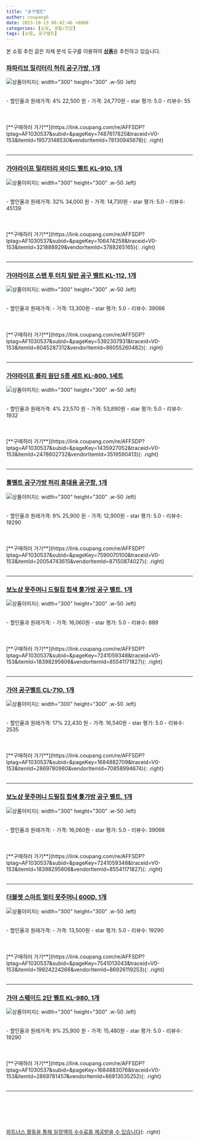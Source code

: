 ```yaml
---
title: "공구벨트"
author: coupang6
date: 2023-10-13 06:42:46 +0800
categories: [쇼핑, 생활/건강]
tags: [쇼핑, 공구벨트]
---
```


본 쇼핑 추천 글은 자체 분석 도구를 이용하여 [**상품**](https://link.coupang.com/a/bao1ui)을 추천하고 있습니다.

### [파파리브 밀리터리 허리 공구가방, 1개](https://link.coupang.com/re/AFFSDP?lptag=AF1030537&subid=&pageKey=7487617825&traceid=V0-153&itemId=19573148530&vendorItemId=78130945678)

![상품이미지](https://thumbnail9.coupangcdn.com/thumbnails/remote/230x230ex/image/retail/images/3140760267801756-13fe4bce-b30c-4729-9963-0f80e85486fc.png){: width="300" height="300" .w-50 .left}


<br>
- 할인율과 원래가격: 4%  22,500   원
- 가격: 24,770원
- star 평가: 5.0
- 리뷰수: 55
<br>
<br>
<br>
<br>
[**구매하러 가기**](https://link.coupang.com/re/AFFSDP?lptag=AF1030537&subid=&pageKey=7487617825&traceid=V0-153&itemId=19573148530&vendorItemId=78130945678){: .right}
<br>
<br>

---

### [가야라이프 밀리터리 와이드 벨트 KL-910, 1개](https://link.coupang.com/re/AFFSDP?lptag=AF1030537&subid=&pageKey=106474258&traceid=V0-153&itemId=321888929&vendorItemId=3788265165)

![상품이미지](https://thumbnail7.coupangcdn.com/thumbnails/remote/230x230ex/image/retail/images/2018/07/02/15/0/e50ea8cf-97da-4db9-8a28-c263240e8cc5.jpg){: width="300" height="300" .w-50 .left}


<br>
- 할인율과 원래가격: 32%  34,000   원
- 가격: 14,730원
- star 평가: 5.0
- 리뷰수: 45139
<br>
<br>
<br>
<br>
[**구매하러 가기**](https://link.coupang.com/re/AFFSDP?lptag=AF1030537&subid=&pageKey=106474258&traceid=V0-153&itemId=321888929&vendorItemId=3788265165){: .right}
<br>
<br>

---

### [가야라이프 스텐 투 터치 일반 공구 벨트 KL-112, 1개](https://link.coupang.com/re/AFFSDP?lptag=AF1030537&subid=&pageKey=5392307931&traceid=V0-153&itemId=8045287312&vendorItemId=86055260482)

![상품이미지](https://thumbnail6.coupangcdn.com/thumbnails/remote/230x230ex/image/vendor_inventory/cb47/e05909b76cf880dfce63572d53862d5aa6e4331029201c4d70ccf894659d.jpg){: width="300" height="300" .w-50 .left}


<br>
- 할인율과 원래가격: 
- 가격: 13,300원
- star 평가: 5.0
- 리뷰수: 39066
<br>
<br>
<br>
<br>
[**구매하러 가기**](https://link.coupang.com/re/AFFSDP?lptag=AF1030537&subid=&pageKey=5392307931&traceid=V0-153&itemId=8045287312&vendorItemId=86055260482){: .right}
<br>
<br>

---

### [가야라이프 폴리 원단 5종 세트 KL-800, 1세트](https://link.coupang.com/re/AFFSDP?lptag=AF1030537&subid=&pageKey=1435927052&traceid=V0-153&itemId=2478602732&vendorItemId=3519590413)

![상품이미지](https://thumbnail8.coupangcdn.com/thumbnails/remote/230x230ex/image/product/image/vendoritem/2018/11/27/3519590413/110886f7-0ea9-4472-8730-18413edac897.jpg){: width="300" height="300" .w-50 .left}


<br>
- 할인율과 원래가격: 4%  23,570   원
- 가격: 53,890원
- star 평가: 5.0
- 리뷰수: 1932
<br>
<br>
<br>
<br>
[**구매하러 가기**](https://link.coupang.com/re/AFFSDP?lptag=AF1030537&subid=&pageKey=1435927052&traceid=V0-153&itemId=2478602732&vendorItemId=3519590413){: .right}
<br>
<br>

---

### [툴벨트 공구가방 허리 휴대용 공구함, 1개](https://link.coupang.com/re/AFFSDP?lptag=AF1030537&subid=&pageKey=7590070100&traceid=V0-153&itemId=20054743615&vendorItemId=87150874027)

![상품이미지](https://thumbnail8.coupangcdn.com/thumbnails/remote/230x230ex/image/vendor_inventory/af2f/6458aa7b54e04de4de0a9c256ab19c42ffa1a9e08de8cf4fb210f143f2f5.JPG){: width="300" height="300" .w-50 .left}


<br>
- 할인율과 원래가격: 9%  25,900   원
- 가격: 12,900원
- star 평가: 5.0
- 리뷰수: 19290
<br>
<br>
<br>
<br>
[**구매하러 가기**](https://link.coupang.com/re/AFFSDP?lptag=AF1030537&subid=&pageKey=7590070100&traceid=V0-153&itemId=20054743615&vendorItemId=87150874027){: .right}
<br>
<br>

---

### [보노샵 못주머니 드릴집 힙색 툴가방 공구 벨트, 1개](https://link.coupang.com/re/AFFSDP?lptag=AF1030537&subid=&pageKey=7241059348&traceid=V0-153&itemId=18398295606&vendorItemId=85541171827)

![상품이미지](https://thumbnail9.coupangcdn.com/thumbnails/remote/230x230ex/image/vendor_inventory/dc47/ec5054655cad2c2fe72c0ffa714a242b437f04f1cd936e20e13dd527b83c.jpg){: width="300" height="300" .w-50 .left}


<br>
- 할인율과 원래가격: 
- 가격: 16,060원
- star 평가: 5.0
- 리뷰수: 889
<br>
<br>
<br>
<br>
[**구매하러 가기**](https://link.coupang.com/re/AFFSDP?lptag=AF1030537&subid=&pageKey=7241059348&traceid=V0-153&itemId=18398295606&vendorItemId=85541171827){: .right}
<br>
<br>

---

### [가야 공구벨트 CL-710, 1개](https://link.coupang.com/re/AFFSDP?lptag=AF1030537&subid=&pageKey=1684882709&traceid=V0-153&itemId=2869780980&vendorItemId=70858994674)

![상품이미지](https://thumbnail6.coupangcdn.com/thumbnails/remote/230x230ex/image/retail/images/2020/06/10/14/1/65519854-8e7e-434e-a813-b2c4b8df61ef.jpg){: width="300" height="300" .w-50 .left}


<br>
- 할인율과 원래가격: 17%  22,430   원
- 가격: 16,540원
- star 평가: 5.0
- 리뷰수: 2535
<br>
<br>
<br>
<br>
[**구매하러 가기**](https://link.coupang.com/re/AFFSDP?lptag=AF1030537&subid=&pageKey=1684882709&traceid=V0-153&itemId=2869780980&vendorItemId=70858994674){: .right}
<br>
<br>

---

### [보노샵 못주머니 드릴집 힙색 툴가방 공구 벨트, 1개](https://link.coupang.com/re/AFFSDP?lptag=AF1030537&subid=&pageKey=7241059348&traceid=V0-153&itemId=18398295606&vendorItemId=85541171827)

![상품이미지](https://thumbnail9.coupangcdn.com/thumbnails/remote/230x230ex/image/vendor_inventory/dc47/ec5054655cad2c2fe72c0ffa714a242b437f04f1cd936e20e13dd527b83c.jpg){: width="300" height="300" .w-50 .left}


<br>
- 할인율과 원래가격: 
- 가격: 16,060원
- star 평가: 5.0
- 리뷰수: 39066
<br>
<br>
<br>
<br>
[**구매하러 가기**](https://link.coupang.com/re/AFFSDP?lptag=AF1030537&subid=&pageKey=7241059348&traceid=V0-153&itemId=18398295606&vendorItemId=85541171827){: .right}
<br>
<br>

---

### [더블젯 스마트 멀티 못주머니 600D, 1개](https://link.coupang.com/re/AFFSDP?lptag=AF1030537&subid=&pageKey=7541013043&traceid=V0-153&itemId=19824224266&vendorItemId=86926119253)

![상품이미지](https://thumbnail8.coupangcdn.com/thumbnails/remote/230x230ex/image/vendor_inventory/89fa/e99564008f122a994288a7cf4aa68a72f8d9197129706f47e8b8061747bf.jpg){: width="300" height="300" .w-50 .left}


<br>
- 할인율과 원래가격: 
- 가격: 13,500원
- star 평가: 5.0
- 리뷰수: 19290
<br>
<br>
<br>
<br>
[**구매하러 가기**](https://link.coupang.com/re/AFFSDP?lptag=AF1030537&subid=&pageKey=7541013043&traceid=V0-153&itemId=19824224266&vendorItemId=86926119253){: .right}
<br>
<br>

---

### [가야 스웨이드 2단 벨트 KL-980, 1개](https://link.coupang.com/re/AFFSDP?lptag=AF1030537&subid=&pageKey=1684883076&traceid=V0-153&itemId=2869781457&vendorItemId=86913035252)

![상품이미지](https://thumbnail9.coupangcdn.com/thumbnails/remote/230x230ex/image/vendor_inventory/389c/f36960d1bf08991f67abafddaaf35d2f7ff76bc31ca3446131885d9d0105.PNG){: width="300" height="300" .w-50 .left}


<br>
- 할인율과 원래가격: 9%  25,900   원
- 가격: 15,480원
- star 평가: 5.0
- 리뷰수: 19290
<br>
<br>
<br>
<br>
[**구매하러 가기**](https://link.coupang.com/re/AFFSDP?lptag=AF1030537&subid=&pageKey=1684883076&traceid=V0-153&itemId=2869781457&vendorItemId=86913035252){: .right}
<br>
<br>

---
<br><br><br><br><br> [파트너스 활동을 통해 일정액의 수수료를 제공받을 수 있습니다](https://link.coupang.com/a/bao1ui){: .right}